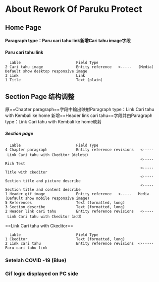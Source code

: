 # About Rework Of Paruku Protect

## Home Page

#### Paragraph type：Paru cari tahu link新增Cari tahu image字段
#### Paru cari tahu link
```
  Lable                         Field Type
2 Cari tahu image               Entity reference   <-----   (Media) Default show desktop responsive image
3 Link                          Link
1 Title                         Text (plain)
```

## Section Page 结构调整

原==Chapter paragraph==字段中输出映射Paragraph type：Link Cari tahu with Kembali ke home
新增==Header link cari tahu==字段并由Paragraph type：Link Cari tahu with Kembali ke home映射

##### Section page
```
  Lable                         Field Type
4 Chapter paragraph             Entity reference revisions   <-----    Link Cari tahu with Ckeditor（delete）
                                                             <-----    Rich Test
                                                             <-----    Title with ckeditor
                                                             <-----    Section title and picture describe
                                                             <-----    Section title and content describe
1 Header gif image              Entity reference   <-----   Media (Default show mobile responsive image)
5 References                    Text (formatted, long)
3 Section describe              Text (formatted, long)
2 Header link cari tahu         Entity reference revisions   <-----    Link Cari tahu with Ckeditor（add）
```

==Link Cari tahu with Ckeditor==
```
  Lable                         Field Type
1 Ckeditor                      Text (formatted, long)
2 Link cari tahu                Entity reference revisions  <------   Paru cari tahu link
```


### Setelah COVID -19 (Blue)
### Gif logic displayed on PC side
